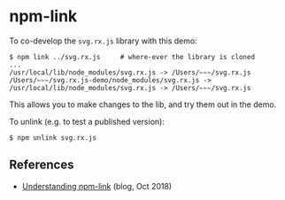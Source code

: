 # npm-link

To co-develop the `svg.rx.js` library with this demo:

```
$ npm link ../svg.rx.js		# where-ever the library is cloned
...
/usr/local/lib/node_modules/svg.rx.js -> /Users/✁✁✁/svg.rx.js
/Users/✁✁✁/svg.rx.js-demo/node_modules/svg.rx.js -> /usr/local/lib/node_modules/svg.rx.js -> /Users/✁✁✁/svg.rx.js
```

This allows you to make changes to the lib, and try them out in the demo.

To unlink (e.g. to test a published version):

```
$ npm unlink svg.rx.js
```

## References

- [Understanding npm-link](https://medium.com/dailyjs/how-to-use-npm-link-7375b6219557) (blog, Oct 2018)

